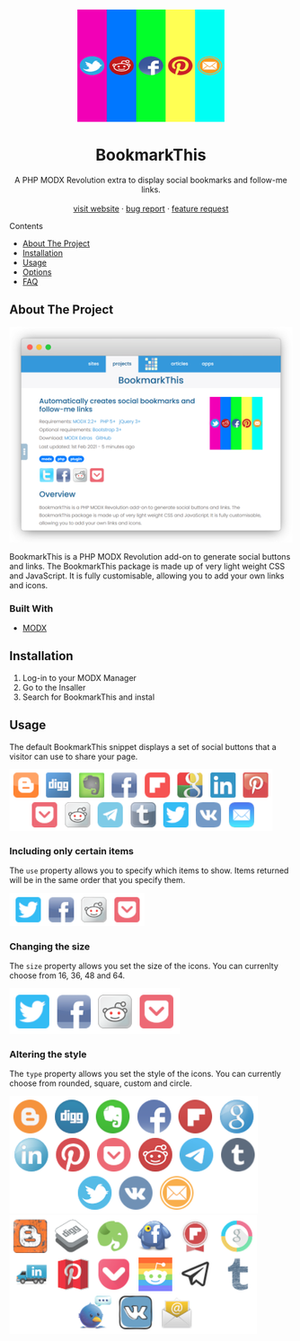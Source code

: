 <!-- PROJECT LOGO -->
<br />
<p align="center">
  <a href="https://github.com/othneildrew/Best-README-Template">
    <img src="_images/bookmarkthis.png" alt="Logo" width="262" height="200">
  </a>

  <h1 align="center">BookmarkThis</h1>

  <p align="center">
    A PHP MODX Revolution extra to display social bookmarks and follow-me links.
    <br />
    <br />
    <a href="https://madaboutbrighton.net/projects/bookmarkthis">visit website</a>
    ·
    <a href="https://github.com/madaboutbrighton/bookmarkthis/issues">bug report</a>
    ·
    <a href="https://github.com/madaboutbrighton/bookmarkthis/issues">feature request</a>
  </p>
</p>

Contents
  - [About The Project](#about-the-project)
  - [Installation](#installation)
  - [Usage](#usage)
  - [Options](#options)
  - [FAQ](#faq)

<!-- ABOUT THE PROJECT -->
## About The Project

[![BookmarkThis Screen Shot][screenshot1]](https://madaboutbrighton.net/projects/bookmarkthis)

BookmarkThis is a PHP MODX Revolution add-on to generate social buttons and links. The BookmarkThis package is made up of very light weight CSS and JavaScript. It is fully customisable, allowing you to add your own links and icons.

### Built With

  - [MODX](https://modx.com/)

## Installation

1. Log-in to your MODX Manager
2. Go to the Insaller
3. Search for BookmarkThis and instal

## Usage

The default BookmarkThis snippet displays a set of social buttons that a visitor can use to share your page.

<img src="_images/share-rounded.png" alt="Logo" width="469" height="110">

### Including only certain items

The `use` property allows you to specify which items to show. Items returned will be in the same order that you specify them.

<img src="_images/share-rounded-use.png" alt="Logo" width="241" height="60">

### Changing the size

The `size` property allows you set the size of the icons. You can currenlty choose from 16, 36, 48 and 64.

<img src="_images/share-rounded-use-size.png" alt="Logo" width="304" height="82">

### Altering the style

The `type` property allows you set the style of the icons. You can currently choose from rounded, square, custom and circle.

<img src="_images/share-circle.png" alt="Logo" width="442" height="210">

<img src="_images/share-custom-size.png" alt="Logo" width="441" height="211">


[screenshot1]: _images/screenshot1.png
